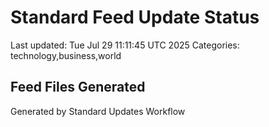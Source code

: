 # Standard Feed Update Status
Last updated: Tue Jul 29 11:11:45 UTC 2025
Categories: technology,business,world

## Feed Files Generated

Generated by Standard Updates Workflow
